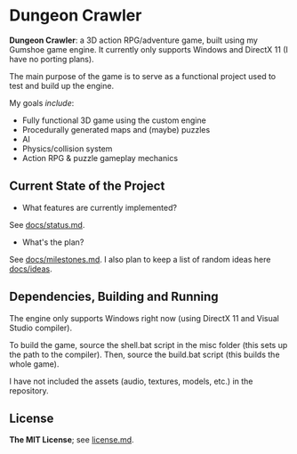 Dungeon Crawler
=======

**Dungeon Crawler**: a 3D action RPG/adventure game, built using my Gumshoe game engine.
It currently only supports Windows and DirectX 11 (I have no porting plans).

The main purpose of the game is to serve as a functional project used to test and build up the engine.

My goals *include*:

* Fully functional 3D game using the custom engine
* Procedurally generated maps and (maybe) puzzles
* AI
* Physics/collision system
* Action RPG & puzzle gameplay mechanics


Current State of the Project
----------------------------

 - What features are currently implemented?

See [docs/status.md](/docs/status.md).

 - What's the plan?

See [docs/milestones.md](/docs/milestones.md). I also plan to keep a list of random ideas here [docs/ideas](/docs/ideas).


Dependencies, Building and Running
----------------------------------

The engine only supports Windows right now (using DirectX 11 and Visual Studio compiler).

To build the game, source the shell.bat script in the misc folder (this sets up the path to the compiler).  Then, source the build.bat script (this builds the whole game).

I have not included the assets (audio, textures, models, etc.) in the repository.


License
-------

**The MIT License**; see [license.md](license.md).
